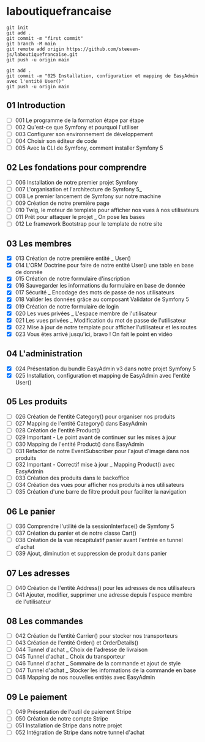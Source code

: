 # laboutiquefrancaise
```
git init
git add .
git commit -m "first commit"
git branch -M main
git remote add origin https://github.com/steeven-js/laboutiquefrancaise.git
git push -u origin main

git add .
git commit -m "025 Installation, configuration et mapping de EasyAdmin avec l'entité User()"
git push -u origin main
```
## 01 Introduction
- [ ]  001 Le programme de la formation étape par étape
- [ ]  002 Qu'est-ce que Symfony et pourquoi l'utiliser
- [ ]  003 Configurer son environnement de développement
- [ ]  004 Choisir son éditeur de code
- [ ]  005 Avec la CLI de Symfony, comment installer Symfony 5

## 02 Les fondations pour comprendre
- [ ]  006 Installation de notre premier projet Symfony
- [ ]  007 L'organisation et l'architecture de Symfony 5_
- [ ]  008 Le premier lancement de Symfony sur notre machine
- [ ]  009 Création de notre première page
- [ ]  010 Twig, le moteur de template pour afficher nos vues à nos utilisateurs
- [ ]  011 Prêt pour attaquer le projet _ On pose les bases
- [ ]  012 Le framework Bootstrap pour le template de notre site
## 03 Les membres

- [x]  013 Création de notre première entité _ User()
- [x]  014 L'ORM Doctrine pour faire de notre entité User() une table en base de donnée
- [x]  015 Création de notre formulaire d'inscription
- [x]  016 Sauvegarder les informations du formulaire en base de donnée
- [x]  017 Sécurité _ Encodage des mots de passe de nos utilisateurs
- [x]  018 Valider les données grâce au composant Validator de Symfony 5
- [x]  019 Création de notre formulaire de login
- [x]  020 Les vues privées _ L'espace membre de l'utilisateur
- [x]  021 Les vues privées _ Modification du mot de passe de l'utilisateur
- [x]  022 Mise à jour de notre template pour afficher l'utilisateur et les routes
- [x]  023 Vous êtes arrivé jusqu'ici, bravo ! On fait le point en vidéo

## 04 L'administration
- [x]  024 Présentation du bundle EasyAdmin v3 dans notre projet Symfony 5
- [x]  025 Installation, configuration et mapping de EasyAdmin avec l'entité User()

## 05 Les produits
- [ ]  026 Création de l'entité Category() pour organiser nos produits
- [ ]  027 Mapping de l'entité Category() dans EasyAdmin
- [ ]  028 Création de l'entité Product()
- [ ]  029 Important - Le point avant de continuer sur les mises à jour
- [ ]  030 Mapping de l'entité Product() dans EasyAdmin
- [ ]  031 Refactor de notre EventSubscriber pour l'ajout d'image dans nos produits
- [ ]  032 Important - Correctif mise à jour _ Mapping Product() avec EasyAdmin
- [ ]  033 Création des produits dans le backoffice
- [ ]  034 Création des vues pour afficher nos produits à nos utilisateurs
- [ ]  035 Création d'une barre de filtre produit pour faciliter la navigation

## 06 Le panier
- [ ]  036 Comprendre l'utilité de la sessionInterface() de Symfony 5
- [ ]  037 Création du panier et de notre classe Cart()
- [ ]  038 Création de la vue récapitulatif panier avant l'entrée en tunnel d'achat
- [ ]  039 Ajout, diminution et suppression de produit dans panier

## 07 Les adresses
- [ ]  040 Création de l'entité Address() pour les adresses de nos utilisateurs
- [ ]  041 Ajouter, modifier, supprimer une adresse depuis l'espace membre de l'utilisateur

## 08 Les commandes
- [ ]  042 Création de l'entité Carrier() pour stocker nos transporteurs
- [ ]  043 Création de l'entité Order() et OrderDetails()
- [ ]  044 Tunnel d'achat _ Choix de l'adresse de livraison
- [ ]  045 Tunnel d'achat _ Choix du transporteur
- [ ]  046 Tunnel d'achat _ Sommaire de la commande et ajout de style
- [ ]  047 Tunnel d'achat _ Stocker les informations de la commande en base
- [ ]  048 Mapping de nos nouvelles entités avec EasyAdmin

## 09 Le paiement
- [ ]  049 Présentation de l'outil de paiement Stripe
- [ ]  050 Création de notre compte Stripe
- [ ]  051 Installation de Stripe dans notre projet
- [ ]  052 Intégration de Stripe dans notre tunnel d'achat